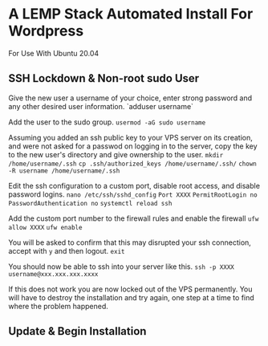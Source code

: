 <h1>A LEMP Stack Automated Install For Wordpress</h1>
<p>For Use With Ubuntu 20.04</p>
<h2>SSH Lockdown &amp; Non-root sudo User</h2>
Give the new user a username of your choice, enter strong password and any other desired user information.
`adduser username`

Add the user to the sudo group.
`usermod -aG sudo username`

Assuming you added an ssh public key to your VPS server on its creation, and were not asked for a passwod on logging in to the server, copy the key to the new user's directory and give ownership to the user.
`mkdir /home/username/.ssh`
`cp .ssh/authorized_keys /home/username/.ssh/`
`chown -R username /home/username/.ssh`

Edit the ssh configuration to a custom port, disable root access, and disable password logins.
`nano /etc/ssh/sshd_config`
`Port XXXX`
`PermitRootLogin no`
`PasswordAuthentication no`
`systemctl reload ssh`

Add the custom port number to the firewall rules and enable the firewall
`ufw allow XXXX`
`ufw enable`

You will be asked to confirm that this may disrupted your ssh connection, accept with `y` and then logout.
`exit`

You should now be able to ssh into your server like this.
`ssh -p XXXX username@xxx.xxx.xxx.xxxx`

If this does not work you are now locked out of the VPS permanently. You will have to destroy the installation and try again, one step at a time to find where the problem happened.

<h2>Update &amp; Begin Installation</h2>

